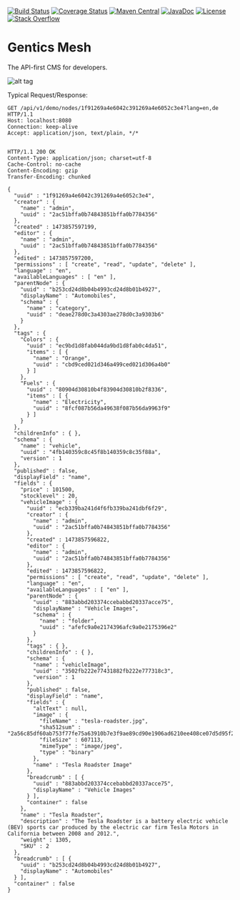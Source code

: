 [![Build Status](https://travis-ci.org/gentics/mesh.svg)](https://travis-ci.org/gentics/mesh)
[![Coverage Status](https://img.shields.io/coveralls/gentics/mesh.svg)](https://coveralls.io/r/gentics/mesh?branch=master)
[![Maven Central](https://maven-badges.herokuapp.com/maven-central/com.gentics.mesh/mesh/badge.svg)](https://maven-badges.herokuapp.com/maven-central/com.gentics.mesh/mesh)
[![JavaDoc](https://javadoc-emblem.rhcloud.com/doc/com.gentics.mesh/mesh/badge.svg)](http://www.javadoc.io/doc/com.gentics.mesh/mesh)
[![License](http://img.shields.io/:license-apache-brightgreen.svg)](http://www.apache.org/licenses/LICENSE-2.0.html)
[![Stack Overflow](http://img.shields.io/:stack%20overflow-genticsmesh-brightgreen.svg)](http://stackoverflow.com/questions/tagged/genticsmesh)

# Gentics Mesh

The API-first CMS for developers.

![alt tag](http://getmesh.io/assets/mesh-heroimg.png)

Typical Request/Response:

```
GET /api/v1/demo/nodes/1f91269a4e6042c391269a4e6052c3e4?lang=en,de HTTP/1.1
Host: localhost:8080
Connection: keep-alive
Accept: application/json, text/plain, */*


HTTP/1.1 200 OK
Content-Type: application/json; charset=utf-8
Cache-Control: no-cache
Content-Encoding: gzip
Transfer-Encoding: chunked

{
  "uuid" : "1f91269a4e6042c391269a4e6052c3e4",
  "creator" : {
    "name" : "admin",
    "uuid" : "2ac51bffa0b74843851bffa0b7784356"
  },
  "created" : 1473857597199,
  "editor" : {
    "name" : "admin",
    "uuid" : "2ac51bffa0b74843851bffa0b7784356"
  },
  "edited" : 1473857597200,
  "permissions" : [ "create", "read", "update", "delete" ],
  "language" : "en",
  "availableLanguages" : [ "en" ],
  "parentNode" : {
    "uuid" : "b253cd24d8b04b4993cd24d8b01b4927",
    "displayName" : "Automobiles",
    "schema" : {
      "name" : "category",
      "uuid" : "deae278d0c3a4303ae278d0c3a9303b6"
    }
  },
  "tags" : {
    "Colors" : {
      "uuid" : "ec9bd1d8fab044da9bd1d8fab0c4da51",
      "items" : [ {
        "name" : "Orange",
        "uuid" : "cbd9ced021d346a499ced021d306a4b0"
      } ]
    },
    "Fuels" : {
      "uuid" : "80904d30810b4f83904d30810b2f8336",
      "items" : [ {
        "name" : "Electricity",
        "uuid" : "8fcf087b56da49638f087b56da9963f9"
      } ]
    }
  },
  "childrenInfo" : { },
  "schema" : {
    "name" : "vehicle",
    "uuid" : "4fb140359c8c45f8b140359c8c35f88a",
    "version" : 1
  },
  "published" : false,
  "displayField" : "name",
  "fields" : {
    "price" : 101500,
    "stocklevel" : 20,
    "vehicleImage" : {
      "uuid" : "ecb339ba241d4f6fb339ba241dbf6f29",
      "creator" : {
        "name" : "admin",
        "uuid" : "2ac51bffa0b74843851bffa0b7784356"
      },
      "created" : 1473857596822,
      "editor" : {
        "name" : "admin",
        "uuid" : "2ac51bffa0b74843851bffa0b7784356"
      },
      "edited" : 1473857596822,
      "permissions" : [ "create", "read", "update", "delete" ],
      "language" : "en",
      "availableLanguages" : [ "en" ],
      "parentNode" : {
        "uuid" : "883abbd203374ccebabbd20337acce75",
        "displayName" : "Vehicle Images",
        "schema" : {
          "name" : "folder",
          "uuid" : "afefc9a0e2174396afc9a0e2175396e2"
        }
      },
      "tags" : { },
      "childrenInfo" : { },
      "schema" : {
        "name" : "vehicleImage",
        "uuid" : "3502fb222e77431882fb222e777318c3",
        "version" : 1
      },
      "published" : false,
      "displayField" : "name",
      "fields" : {
        "altText" : null,
        "image" : {
          "fileName" : "tesla-roadster.jpg",
          "sha512sum" : "2a56c85df60ab753f77fe75a63910b7e3f9ae89cd90e1906ad6210ee408ce07d5d95f269a21217ee045af8ac7d6c934324e49908d463971e31498b994b757d03",
          "fileSize" : 607113,
          "mimeType" : "image/jpeg",
          "type" : "binary"
        },
        "name" : "Tesla Roadster Image"
      },
      "breadcrumb" : [ {
        "uuid" : "883abbd203374ccebabbd20337acce75",
        "displayName" : "Vehicle Images"
      } ],
      "container" : false
    },
    "name" : "Tesla Roadster",
    "description" : "The Tesla Roadster is a battery electric vehicle (BEV) sports car produced by the electric car firm Tesla Motors in California between 2008 and 2012.",
    "weight" : 1305,
    "SKU" : 2
  },
  "breadcrumb" : [ {
    "uuid" : "b253cd24d8b04b4993cd24d8b01b4927",
    "displayName" : "Automobiles"
  } ],
  "container" : false
}
```




